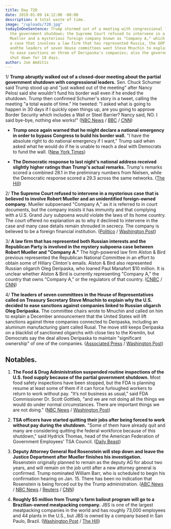 ```yaml
---
title: Day 720
date: 2019-01-09 14:12:00 -08:00
description: A total waste of time.
image: "/uploads/720.jpg"
todayInOneSentence: Trump stormed out of a meeting with congressional leaders about
  the government shutdown; the Supreme Court refused to intervene in a dispute between
  Mueller and a mysterious foreign company known as "Company A," which is part of
  a case that involves a law firm that has represented Russia, the GOP, and Oleg Deripaska;
  andthe leaders of seven House committees want Steve Mnuchin to explain why he decided
  to ease sanctions on three of Deripaska's companies; also the government has been
  shut down for 18 days.
author: Joe Amditis
---
```


1/ **Trump abruptly walked out of a closed-door meeting about the partial government shutdown with congressional leaders.** Sen. Chuck Schumer said Trump stood up and "just walked out of the meeting" after Nancy Pelosi said she wouldn't fund his border wall even if he ended the shutdown. Trump then confirmed Schumer's story in a tweet, calling the meeting "a total waste of time." He tweeted: "I asked what is going to happen in 30 days if I quickly open things up, are you going to approve Border Security which includes a Wall or Steel Barrier? Nancy said, NO. I said bye-bye, nothing else works!" ([NBC News](https://www.nbcnews.com/politics/white-house/shutdown-showdown-pelosi-says-no-trump-says-bye-bye-n956836) / [BBC](https://www.bbc.com/news/world-us-canada-46818218) / [CNN](https://www.cnn.com/2019/01/09/politics/chuck-schumer-nancy-pelosi-trump/index.html))

* **Trump once again warned that he might declare a national emergency in order to bypass Congress to build his border wall.** "I have the absolute right to do national emergency if I want," Trump said when asked what he would do if he is unable to reach a deal with Democrats to fund the wall. ([New York Times](https://www.nytimes.com/2019/01/09/us/politics/trump-wall-national-emergency.html))

* **The Democratic response to last night's national address received slightly higher ratings than Trump's actual remarks.** Trump's remarks scored a combined 28.1 in the preliminary numbers from Nielsen, while the Democratic response scored a 29.3 across the same networks. ([The Hill](https://thehill.com/homenews/media/424560-pelosi-schumer-response-tops-trump-speech-in-preliminary-ratings))

2/ **The Supreme Court refused to intervene in a mysterious case that is believed to involve Robert Mueller and an unidentified foreign-owned company.** Mueller subpoenaed "Company A," as it is referred to in court documents, but the company insists it has immunity and that complying with a U.S. Grand Jury subpoena would violate the laws of its home country. The court offered no explanation as to why it declined to intervene in the case and many case details remain shrouded in secrecy. The company is believed to be a foreign financial institution. ([Politico](https://www.politico.com/story/2019/01/08/supreme-court-declines-to-intervene-in-mysterious-mueller-subpoena-fight-1088050) / [Washington Post](http://www.washingtonpost.com/politics/courts_law/supreme-court-rules-against-mystery-corporation-from-country-a-fighting-subpoena-in-mueller-investigation/2019/01/08/a39b61ac-0d1a-11e9-84fc-d58c33d6c8c7_story.html))

3/ **A law firm that has represented both Russian interests and the Republican Party is involved in the mystery subpoena case between Robert Mueller and "Company A."** The high-powered law firm Alston & Bird previous represented the Republican National Committee in an effort to obtain some of Hillary Clinton's emails. Alston & Bird also represented Russian oligarch Oleg Deripaska, who loaned Paul Manafort $10 million. It is unclear whether Alston & Bird is currently representing "Company A," the country that owns "Company A," or the regulators of that country. ([CNBC](https://www.cnbc.com/2019/01/09/lawyers-defending-company-over-subpoena-in-possible-mueller-probe.html) / [CNN](https://www.cnn.com/2019/01/09/politics/russian-interests-law-firm-mueller/index.html))

4/ **The leaders of seven committees in the House of Representatives called on Treasury Secretary Steve Mnuchin to explain why the U.S. decided to ease sanctions against companies linked to Russian oligarch Oleg Deripaska.** The committee chairs wrote to Mnuchin and called on him to explain a December announcement that the United States will lift sanctions against three companies connected to Deripaska, including an aluminum manufacturing giant called Rusal. The move still keeps Deripaska on a blacklist of sanctioned oligarchs with close ties to the Kremlin, but Democrats say the deal allows Deripaska to maintain "significant ownership" of one of the companies. ([Associated Press](https://www.apnews.com/7eef88abcb51496390407796f2397800) / [Washington Post](http://www.washingtonpost.com/powerpost/house-democrats-demand-treasury-explain-rollback-of-sanctions-on-russia-oligarch/2019/01/08/80285642-138e-11e9-b6ad-9cfd62dbb0a8_story.html))

## Notables.

1. **The Food & Drug Administration suspended routine inspections of the U.S. food supply because of the partial government shutdown.** Most food safety inspections have been stopped, but the FDA is planning resume at least some of them if it can force furloughed workers to return to work without pay. "It’s not business as usual," said FDA Commissioner Dr. Scott Gottlieb, "and we are not doing all the things we would do under normal circumstances. There are important things we are not doing." ([NBC News](https://www.nbcnews.com/health/health-news/government-shutdown-stops-fda-food-safety-inspections-n956716) / [Washington Post](https://www.washingtonpost.com/national/health-science/experts-warn-of-safety-and-security-risks-from-government-shutdown/2019/01/08/855472e4-1362-11e9-90a8-136fa44b80ba_story.html?utm_term=.73fc2e6b53da))

2. **TSA officers have started quitting their jobs after being forced to work without pay during the shutdown.** "Some of them have already quit and many are considering quitting the federal workforce because of this shutdown," said Hydrick Thomas, head of the American Federation of Government Employees' TSA Council. ([Daily Beast](https://www.thedailybeast.com/tsa-workers-forced-to-work-without-pay-during-shutdown-are-already-quitting-union-says))

3. **Deputy Attorney General Rod Rosenstein will step down and leave the Justice Department after Mueller finishes his investigation.** Rosenstein originally planned to remain as the deputy AG for about two years, and will remain on the job until after a new attorney general is confirmed. Trump nominated William Barr, who is scheduled to begin his confirmation hearing on Jan. 15. There has been no indication that Rosenstein is being forced out by the Trump administration. ([ABC News](https://abcnews.go.com/Politics/rosenstein-expected-depart-doj-coming-weeks-attorney-general/story?id=60252611) / [NBC News](https://www.nbcnews.com/politics/justice-department/rod-rosenstein-plans-leave-justice-department-after-new-attorney-general-n956571) / [Reuters](https://www.reuters.com/article/us-usa-trump-russia-rosenstein-idUSKCN1P31AI) / [CNN](https://www.cnn.com/2019/01/09/politics/rosenstein-out-justice-department/index.html))

4. **Roughly $5 million from Trump's farm bailout program will go to a Brazilian-owned meatpacking company.** JBS is one of the largest meatpacking companies in the world and has roughly 73,000 employees and 44 plants in the U.S., but JBS is owned by a company based in San Paulo, Brazil. ([Washington Post](https://www.washingtonpost.com/business/2019/01/09/trump-farm-bailout-money-will-go-brazilian-owned-meatpacking-firm-usda-says/?noredirect=on&utm_term=.cf828a659825) / [The Hill](https://thehill.com/homenews/administration/424600-5-million-of-farm-bailout-money-will-go-to-brazil-owned-meatpacking))
